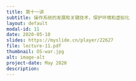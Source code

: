 ```yaml
---
title: 第十一讲
subtitle: 操作系统的发展和关键技术，保护环境和虚拟化
layout: default
modal-id: 11
date: 2020-05-10
slides: https://myslide.cn/player/22627
file: lecture-11.pdf
thumbnail: OS-war.jpg
alt: image-alt
project-date: May 2020
description:
---
```

